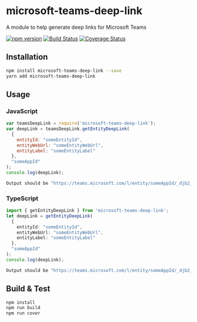 # microsoft-teams-deep-link

A module to help generate deep links for Microsoft Teams

[![npm version](https://badge.fury.io/js/microsoft-teams-deep-link.svg)](https://badge.fury.io/js/microsoft-teams-deep-link)
[![Build Status](https://travis-ci.org/ydogandjiev/microsoft-teams-deep-link.svg?branch=master)](https://travis-ci.org/ydogandjiev/microsoft-teams-deep-link)
[![Coverage Status](https://coveralls.io/repos/github/ydogandjiev/microsoft-teams-deep-link/badge.svg?branch=master)](https://coveralls.io/github/ydogandjiev/microsoft-teams-deep-link?branch=master)

## Installation

```sh
npm install microsoft-teams-deep-link --save
yarn add microsoft-teams-deep-link
```

## Usage

### JavaScript

```javascript
var teamsDeepLink = require('microsoft-teams-deep-link');
var deepLink = teamsDeepLink.getEntityDeepLink(
  {
    entityId: "someEntityId",
    entityWebUrl: "someEntityWebUrl",
    entityLabel: "someEntityLabel"
  },
  "someAppId"
);
console.log(deepLink);
```

```sh
Output should be "https://teams.microsoft.com/l/entity/someAppId/_djb2_msteams_prefix_3116810623?webUrl=someEntityWebUrl&label=someEntityLabel"
```

### TypeScript

```typescript
import { getEntityDeepLink } from 'microsoft-teams-deep-link';
let deepLink = getEntityDeepLink(
  {
    entityId: "someEntityId",
    entityWebUrl: "someEntityWebUrl",
    entityLabel: "someEntityLabel"
  },
  "someAppId"
);
console.log(deepLink);
```

```sh
Output should be "https://teams.microsoft.com/l/entity/someAppId/_djb2_msteams_prefix_3116810623?webUrl=someEntityWebUrl&label=someEntityLabel"
```

## Build & Test

```sh
npm install
npm run build
npm run cover
```
